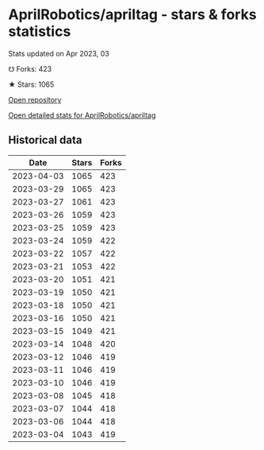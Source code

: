 # AprilRobotics/apriltag - stars & forks statistics

Stats updated on Apr 2023, 03

☋ Forks: 423

★ Stars: 1065

[Open repository](https://github.com/AprilRobotics/apriltag)

[Open detailed stats for AprilRobotics/apriltag](https://reviewgithub.com/rep/AprilRobotics/apriltag)

## Historical data
| Date | Stars | Forks |
|------|-------|-------|
| 2023-04-03 | 1065 | 423 | 
| 2023-03-29 | 1065 | 423 | 
| 2023-03-27 | 1061 | 423 | 
| 2023-03-26 | 1059 | 423 | 
| 2023-03-25 | 1059 | 423 | 
| 2023-03-24 | 1059 | 422 | 
| 2023-03-22 | 1057 | 422 | 
| 2023-03-21 | 1053 | 422 | 
| 2023-03-20 | 1051 | 421 | 
| 2023-03-19 | 1050 | 421 | 
| 2023-03-18 | 1050 | 421 | 
| 2023-03-16 | 1050 | 421 | 
| 2023-03-15 | 1049 | 421 | 
| 2023-03-14 | 1048 | 420 | 
| 2023-03-12 | 1046 | 419 | 
| 2023-03-11 | 1046 | 419 | 
| 2023-03-10 | 1046 | 419 | 
| 2023-03-08 | 1045 | 418 | 
| 2023-03-07 | 1044 | 418 | 
| 2023-03-06 | 1044 | 418 | 
| 2023-03-04 | 1043 | 419 | 


